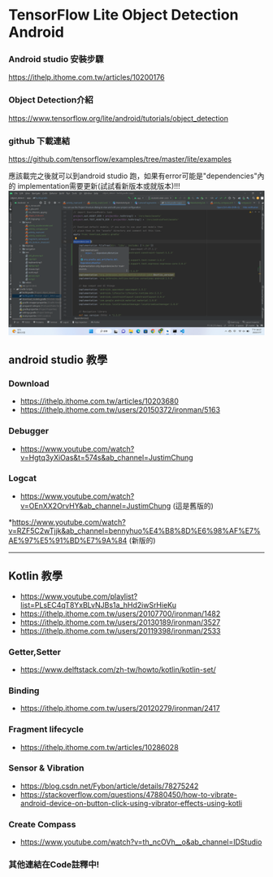 # TensorFlow Lite Object Detection Android  

### Android studio 安裝步驟
https://ithelp.ithome.com.tw/articles/10200176

### Object Detection介紹
https://www.tensorflow.org/lite/android/tutorials/object_detection



### github 下載連結
https://github.com/tensorflow/examples/tree/master/lite/examples

應該載完之後就可以到android studio 跑，如果有error可能是"dependencies"內的 implementation需要更新(試試看新版本或就版本)!!!
![error example](dependencies.png)

## android studio 教學

### Download
*  https://ithelp.ithome.com.tw/articles/10203680
*  https://ithelp.ithome.com.tw/users/20150372/ironman/5163

### Debugger
* https://www.youtube.com/watch?v=Hgtq3yXiOas&t=574s&ab_channel=JustimChung

### Logcat
* https://www.youtube.com/watch?v=OEnXX2OrvHY&ab_channel=JustimChung
(這是舊版的)

*https://www.youtube.com/watch?v=RZF5C2wTjjk&ab_channel=bennyhuo%E4%B8%8D%E6%98%AF%E7%AE%97%E5%91%BD%E7%9A%84
(新版的)

---
## Kotlin 教學
* https://www.youtube.com/playlist?list=PLsEC4qT8YxBLvNJBs1a_hHd2iwSrHieKu
* https://ithelp.ithome.com.tw/users/20107700/ironman/1482
* https://ithelp.ithome.com.tw/users/20130189/ironman/3527
* https://ithelp.ithome.com.tw/users/20119398/ironman/2533

### Getter,Setter
* https://www.delftstack.com/zh-tw/howto/kotlin/kotlin-set/

###  Binding
* https://ithelp.ithome.com.tw/users/20120279/ironman/2417

### Fragment lifecycle
* https://ithelp.ithome.com.tw/articles/10286028

### Sensor & Vibration
* https://blog.csdn.net/Fybon/article/details/78275242
* https://stackoverflow.com/questions/47880450/how-to-vibrate-android-device-on-button-click-using-vibrator-effects-using-kotli

### Create Compass
* https://www.youtube.com/watch?v=th_ncOVh__o&ab_channel=IDStudio

### 其他連結在Code註釋中!



